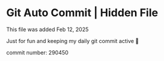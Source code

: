 # Git Auto Commit | Hidden File

This file was added Feb 12, 2025

Just for fun and keeping my daily git commit active 🤪

commit number: 290450
